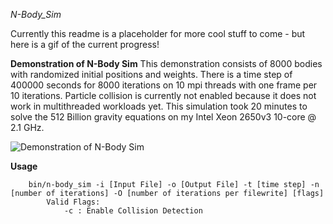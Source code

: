 *N-Body_Sim*

Currently this readme is a placeholder for more cool stuff to come - but here is a gif of the current progress!

**Demonstration of N-Body Sim**
This demonstration consists of 8000 bodies with randomized initial positions and weights. There is a time step of 400000 seconds for 8000 iterations on 10 mpi threads with one frame per 10 iterations. Particle collision is currently not enabled because it does not work in multithreaded workloads yet. This simulation took 20 minutes to solve the 512 Billion gravity equations on my Intel Xeon 2650v3 10-core @ 2.1 GHz.

![Demonstration of N-Body Sim](https://github.com/dj0wns/n-body_simulation/raw/master/visualization/animated.gif "Demonstration of N-Body sim with 4000 bodies and a timestep of 400000 seconds over 2000 iterations, 1 frame per 10 iterations")

**Usage**

```
    bin/n-body_sim -i [Input File] -o [Output File] -t [time step] -n [number of iterations] -O [number of iterations per filewrite] [flags]
	    Valid Flags:
		    -c : Enable Collision Detection
```
